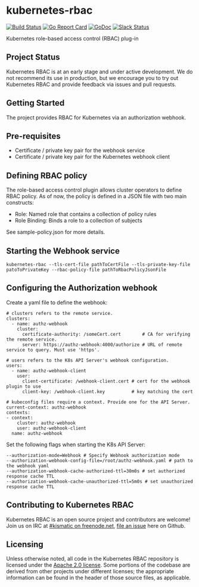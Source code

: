 # kubernetes-rbac
[![Build Status](https://travis-ci.org/kismatic/kubernetes-rbac.svg?branch=master)](https://travis-ci.org/kismatic/kubernetes-rbac)
[![Go Report Card](https://goreportcard.com/badge/github.com/kismatic/kubernetes-rbac)](https://goreportcard.com/report/github.com/kismatic/kubernetes-rbac)
[![GoDoc](https://godoc.org/github.com/kismatic/kubernetes-rbac?status.svg)](https://godoc.org/github.com/kismatic/kubernetes-rbac)
[![Slack Status](http://slack.k6c.io/badge.svg)](http://slack.k6c.io)

Kubernetes role-based access control (RBAC) plug-in

## Project Status

Kubernetes RBAC is at an early stage and under active development. We do not recommend its use in production, but we encourage you to try out Kubernetes RBAC and provide feedback via issues and pull requests.

## Getting Started
The project provides RBAC for Kubernetes via an authorization webhook.

Pre-requisites
--------------
* Certificate / private key pair for the webhook service
* Certificate / private key pair for the Kubernetes webhook client

Defining RBAC policy
--------------------
The role-based access control plugin allows cluster operators to define RBAC policy. As of now, the policy is defined in a JSON file with two main constructs:
* Role: Named role that contains a collection of policy rules
* Role Binding: Binds a role to a collection of subjects

See sample-policy.json for more details.

Starting the Webhook service
----------------------------
```
kubernetes-rbac --tls-cert-file pathToCertFile --tls-private-key-file patoToPrivateKey --rbac-policy-file pathToRbacPolicyJsonFile 
```

Configuring the Authorization webhook
-------------------------------------
Create a yaml file to define the webhook:
```
# clusters refers to the remote service.
clusters:
  - name: authz-webhook
    cluster:
      certificate-authority: /someCert.cert        # CA for verifying the remote service.
      server: https://authz-webhook:4000/authorize # URL of remote service to query. Must use 'https'.

# users refers to the K8s API Server's webhook configuration.
users:
  - name: authz-webhook-client
    user:
      client-certificate: /webhook-client.cert # cert for the webhook plugin to use
      client-key: /webhook-client.key          # key matching the cert

# kubeconfig files require a context. Provide one for the API Server.
current-context: authz-webhook
contexts:
- context:
    cluster: authz-webhook
    user: authz-webhook-client
  name: authz-webhook
```

Set the following flags when starting the K8s API Server:
```
--authorization-mode=Webhook # Specify Webhook authorization mode
--authorization-webhook-config-file=/root/authz-webhook.yaml # path to the webhook yaml
--authorization-webhook-cache-authorized-ttl=30m0s # set authorized response cache TTL
--authorization-webhook-cache-unauthorized-ttl=5m0s # set unauthorized response cache TTL
```

## Contributing to Kubernetes RBAC

Kubernetes RBAC is an open source project and contributors are welcome!
Join us on IRC at [#kismatic on freenode.net](http://webchat.freenode.net/?channels=%23kismatic&uio=d4), [file an issue](https://github.com/kismatic/kubernetes-rbac/issues) here on Github.

## Licensing

Unless otherwise noted, all code in the Kubernetes RBAC repository is licensed under the [Apache 2.0 license](LICENSE). Some portions of the codebase are derived from other projects under different licenses; the appropriate information can be found in the header of those source files, as applicable.

